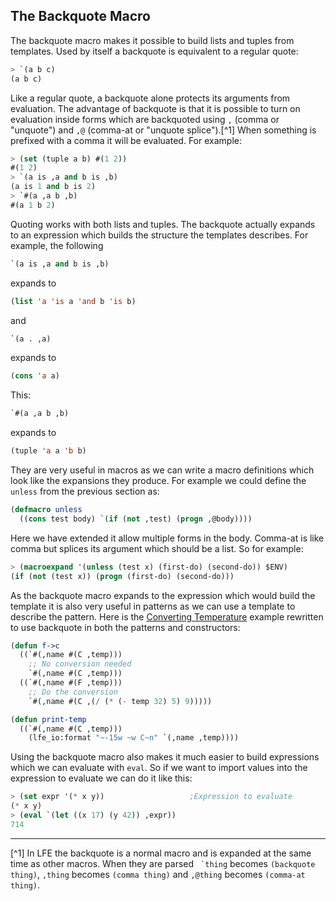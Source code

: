 ## The Backquote Macro

The backquote macro makes it possible to build lists and tuples from templates. Used by itself a backquote is equivalent to a regular quote:

```lisp
> `(a b c)
(a b c)
```

Like a regular quote, a backquote alone protects its arguments from evaluation. The advantage of backquote is that it is possible to turn on evaluation inside forms which are backquoted using ``,`` (comma or "unquote") and ``,@`` (comma-at or "unquote splice").[^1] When something is prefixed with a comma it will be evaluated. For example:

```lisp
> (set (tuple a b) #(1 2))
#(1 2)
> `(a is ,a and b is ,b)
(a is 1 and b is 2)
> `#(a ,a b ,b)
#(a 1 b 2)
```

Quoting works with both lists and tuples. The backquote actually expands to an expression which builds the structure the templates describes. For example, the following

```lisp
`(a is ,a and b is ,b)
```

expands to

```lisp
(list 'a 'is a 'and b 'is b)
```

and

```lisp
`(a . ,a)
```

expands to

```lisp
(cons 'a a)
```

This:

```lisp
`#(a ,a b ,b)
```

expands to

```lisp
(tuple 'a a 'b b)
```

They are very useful in macros as we can write a macro definitions which look like the expansions they produce. For example we could define the ``unless`` from the previous section as:

```lisp
(defmacro unless
  ((cons test body) `(if (not ,test) (progn ,@body))))
```

Here we have extended it allow multiple forms in the body. Comma-at is like comma but splices its argument which should be a list. So for example:

```lisp
> (macroexpand '(unless (test x) (first-do) (second-do)) $ENV)
(if (not (test x)) (progn (first-do) (second-do)))
```

As the backquote macro expands to the expression which would build the template it is also very useful in patterns as we can use a template to describe the pattern. Here is the [Converting Temperature](../sequential/example.md) example rewritten to use backquote in both the patterns and constructors:

```lisp
(defun f->c
  ((`#(,name #(C ,temp)))
    ;; No conversion needed
    `#(,name #(C ,temp)))
  ((`#(,name #(F ,temp)))
    ;; Do the conversion
    `#(,name #(C ,(/ (* (- temp 32) 5) 9)))))

(defun print-temp
  ((`#(,name #(C ,temp)))
    (lfe_io:format "~-15w ~w C~n" `(,name ,temp))))
```

Using the backquote macro also makes it much easier to build expressions which we can evaluate with ``eval``. So if we want to import values into the expression to evaluate we can do it like this:

```lisp
> (set expr '(* x y))                   ;Expression to evaluate
(* x y)
> (eval `(let ((x 17) (y 42)) ,expr))
714
```

----

[^1] In LFE the backquote is a normal macro and is expanded at the same time as other macros. When they are parsed `` `thing`` becomes ``(backquote thing)``, ``,thing`` becomes ``(comma thing)`` and ``,@thing`` becomes ``(comma-at thing)``.
